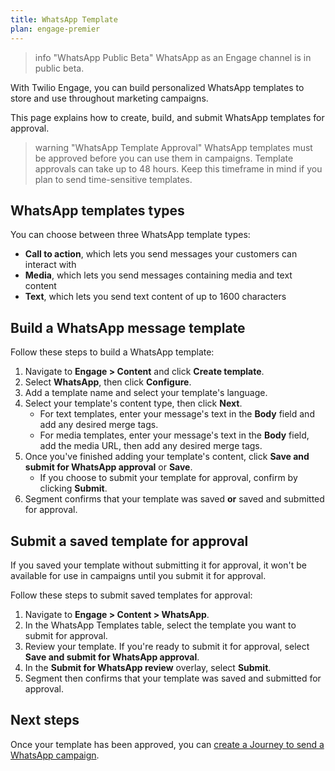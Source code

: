 ```yaml
---
title: WhatsApp Template
plan: engage-premier
---
```


> info "WhatsApp Public Beta"
> WhatsApp as an Engage channel is in public beta. 

With Twilio Engage, you can build personalized WhatsApp templates to store and use throughout marketing campaigns. 

This page explains how to create, build, and submit WhatsApp templates for approval.

> warning "WhatsApp Template Approval"
> WhatsApp templates must be approved before you can use them in campaigns. Template approvals can take up to 48 hours. Keep this timeframe in mind if you plan to send time-sensitive templates.

## WhatsApp templates types

You can choose between three WhatsApp template types:

- **Call to action**, which lets you send messages your customers can interact with
- **Media**, which lets you send messages containing media and text content
- **Text**, which lets you send text content of up to 1600 characters

## Build a WhatsApp message template

Follow these steps to build a WhatsApp template:

1. Navigate to **Engage > Content** and click **Create template**.
2. Select **WhatsApp**, then click **Configure**.
3. Add a template name and select your template's language.
4. Select your template's content type, then click **Next**.
    - For text templates, enter your message's text in the **Body** field and add any desired merge tags.
    - For media templates, enter your message's text in the **Body** field, add the media URL, then add any desired merge tags.
5. Once you've finished adding your template's content, click **Save and submit for WhatsApp approval** or **Save**. 
    - If you choose to submit your template for approval, confirm by clicking **Submit**.
6. Segment confirms that your template was saved **or** saved and submitted for approval.

## Submit a saved template for approval

If you saved your template without submitting it for approval, it won't be available for use in campaigns until you submit it for approval. 

Follow these steps to submit saved templates for approval:

1. Navigate to **Engage > Content > WhatsApp**.
2. In the WhatsApp Templates table, select the template you want to submit for approval.
3. Review your template. If you're ready to submit it for approval, select **Save and submit for WhatsApp approval**.
4. In the **Submit for WhatsApp review** overlay, select **Submit**.
5. Segment then confirms that your template was saved and submitted for approval.

## Next steps

Once your template has been approved, you can [create a Journey to send a WhatsApp campaign](/docs/engage/campaigns/whatsapp-campaigns).
